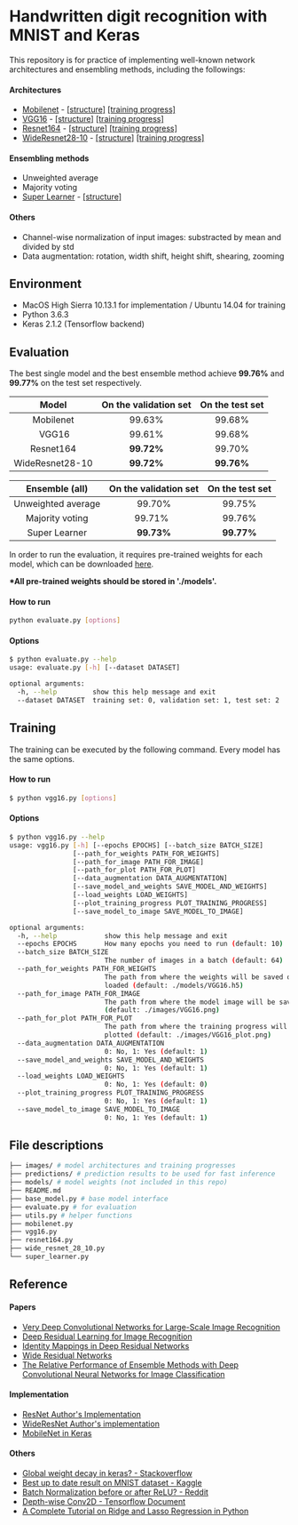 # Handwritten digit recognition with MNIST and Keras

This repository is for practice of implementing well-known network architectures and ensembling methods, including the followings:

#### Architectures
- [Mobilenet](https://arxiv.org/abs/1704.04861) - [[structure]](images/MobileNet.png) [[training progress]](images/MobileNet_9968_plot.png)
- [VGG16](https://arxiv.org/abs/1409.1556) - [[structure]](images/VGG16.png) [[training progress]](images/VGG16_9968_plot.png)
- [Resnet164](https://arxiv.org/abs/1603.05027) - [[structure]](images/ResNet164.png) [[training progress]](images/ResNet164_9970_plot.png)
- [WideResnet28-10](https://arxiv.org/abs/1603.05027) - [[structure]](images/WideResNet28_10.png) [[training progress]](images/WideResNet28_10_9976_plot.png)

#### Ensembling methods
- Unweighted average
- Majority voting
- [Super Learner](https://arxiv.org/abs/1704.01664) - [[structure]](images/SuperLearner.png)

#### Others
- Channel-wise normalization of input images: substracted by mean and divided by std
- Data augmentation: rotation, width shift, height shift, shearing, zooming

## Environment
- MacOS High Sierra 10.13.1 for implementation / Ubuntu 14.04 for training
- Python 3.6.3
- Keras 2.1.2 (Tensorflow backend)

## Evaluation
The best single model and the best ensemble method achieve **99.76%** and **99.77%** on the test set respectively.

|  **Model**          |  **On the validation set**  | **On the test set** |
|:-------------------:|:---------------------------:|:-------------------:|
|  Mobilenet          |          99.63%             |       99.68%        |
|  VGG16              |          99.61%             |       99.68%        |
|  Resnet164          |        **99.72%**           |       99.70%        |
|  WideResnet28-10    |        **99.72%**           |     **99.76%**      |

|  **Ensemble (all)** |  **On the validation set**  | **On the test set** |
|:-------------------:|:---------------------------:|:-------------------:|
|  Unweighted average |          99.70%             |       99.75%        |
|  Majority voting    |          99.71%             |       99.76%        |
|  Super Learner      |        **99.73%**           |     **99.77%**      |

In order to run the evaluation, it requires pre-trained weights for each model, which can be downloaded [here](https://drive.google.com/drive/folders/1kBvOL019Gcx00vwUM1BhtaoWQDlfPPim?usp=sharing).

**\*All pre-trained weights should be stored in './models'.**

#### How to run
```bash
python evaluate.py [options]
```
#### Options
```bash
$ python evaluate.py --help
usage: evaluate.py [-h] [--dataset DATASET]

optional arguments:
  -h, --help         show this help message and exit
  --dataset DATASET  training set: 0, validation set: 1, test set: 2
```

## Training
The training can be executed by the following command. Every model has the same options.

#### How to run
```bash
$ python vgg16.py [options]
```

#### Options
```bash
$ python vgg16.py --help
usage: vgg16.py [-h] [--epochs EPOCHS] [--batch_size BATCH_SIZE]
                [--path_for_weights PATH_FOR_WEIGHTS]
                [--path_for_image PATH_FOR_IMAGE]
                [--path_for_plot PATH_FOR_PLOT]
                [--data_augmentation DATA_AUGMENTATION]
                [--save_model_and_weights SAVE_MODEL_AND_WEIGHTS]
                [--load_weights LOAD_WEIGHTS]
                [--plot_training_progress PLOT_TRAINING_PROGRESS]
                [--save_model_to_image SAVE_MODEL_TO_IMAGE]

optional arguments:
  -h, --help            show this help message and exit
  --epochs EPOCHS       How many epochs you need to run (default: 10)
  --batch_size BATCH_SIZE
                        The number of images in a batch (default: 64)
  --path_for_weights PATH_FOR_WEIGHTS
                        The path from where the weights will be saved or
                        loaded (default: ./models/VGG16.h5)
  --path_for_image PATH_FOR_IMAGE
                        The path from where the model image will be saved
                        (default: ./images/VGG16.png)
  --path_for_plot PATH_FOR_PLOT
                        The path from where the training progress will be
                        plotted (default: ./images/VGG16_plot.png)
  --data_augmentation DATA_AUGMENTATION
                        0: No, 1: Yes (default: 1)
  --save_model_and_weights SAVE_MODEL_AND_WEIGHTS
                        0: No, 1: Yes (default: 1)
  --load_weights LOAD_WEIGHTS
                        0: No, 1: Yes (default: 0)
  --plot_training_progress PLOT_TRAINING_PROGRESS
                        0: No, 1: Yes (default: 1)
  --save_model_to_image SAVE_MODEL_TO_IMAGE
                        0: No, 1: Yes (default: 1)
```

## File descriptions
```bash
├── images/ # model architectures and training progresses
├── predictions/ # prediction results to be used for fast inference
├── models/ # model weights (not included in this repo)
├── README.md
├── base_model.py # base model interface
├── evaluate.py # for evaluation
├── utils.py # helper functions
├── mobilenet.py
├── vgg16.py
├── resnet164.py
├── wide_resnet_28_10.py
└── super_learner.py
```

## Reference
#### Papers
- [Very Deep Convolutional Networks for Large-Scale Image Recognition](https://arxiv.org/abs/1409.1556)
- [Deep Residual Learning for Image Recognition](https://arxiv.org/abs/1512.03385)
- [Identity Mappings in Deep Residual Networks](https://arxiv.org/abs/1603.05027)
- [Wide Residual Networks](https://arxiv.org/abs/1605.07146)
- [The Relative Performance of Ensemble Methods with Deep Convolutional Neural Networks for Image Classification](https://arxiv.org/abs/1704.01664)

#### Implementation
- [ResNet Author's Implementation](https://github.com/KaimingHe/resnet-1k-layers/blob/master/resnet-pre-act.lua)
- [WideResNet Author's implementation](https://github.com/szagoruyko/wide-residual-networks)
- [MobileNet in Keras](https://github.com/keras-team/keras/blob/master/keras/applications/mobilenet.py)

#### Others
- [Global weight decay in keras? - Stackoverflow](https://stackoverflow.com/questions/41260042/global-weight-decay-in-keras)
- [Best up to date result on MNIST dataset - Kaggle](https://www.kaggle.com/c/digit-recognizer/discussion/23999#138390)
- [Batch Normalization before or after ReLU? - Reddit](https://www.reddit.com/r/MachineLearning/comments/67gonq/d_batch_normalization_before_or_after_relu/)
- [Depth-wise Conv2D - Tensorflow Document](https://www.tensorflow.org/api_docs/python/tf/nn/depthwise_conv2d)
- [A Complete Tutorial on Ridge and Lasso Regression in Python](https://www.analyticsvidhya.com/blog/2016/01/complete-tutorial-ridge-lasso-regression-python/)
